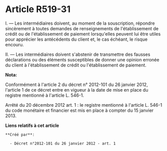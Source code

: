 # Article R519-31

I. ― Les intermédiaires doivent, au moment de la souscription, répondre sincèrement à toutes demandes de renseignements de
l'établissement de crédit ou de l'établissement de paiement lorsqu'elles peuvent lui être utiles pour apprécier les
antécédents du client et, le cas échéant, le risque encouru. 

II. ― Les intermédiaires doivent s'abstenir de transmettre des fausses déclarations ou des éléments susceptibles de donner
une opinion erronée du client à l'établissement de crédit ou l'établissement de paiement.

**Nota:**

Conformément à l'article 2 du décret n° 2012-101 du 26 janvier 2012, l'article 1 de ce décret entre en vigueur à la date de
mise en place du registre mentionné à l'article L. 546-1. 

Arrêté du 20 décembre 2012 art. 1 : le registre mentionné à l'article L. 546-1 du code monétaire et financier est  mis en
place  à compter du 15 janvier 2013.

**Liens relatifs à cet article**

	**Créé par**:

	  - Décret n°2012-101 du 26 janvier 2012 - art. 1
